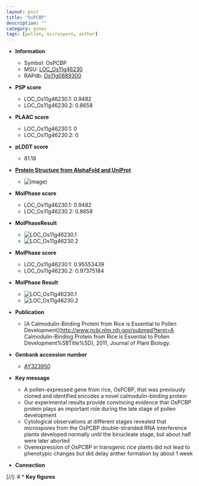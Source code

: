 ```yaml
---
layout: post
title: "OsPCBP"
description: ""
category: genes
tags: [pollen, microspore, anther]
---
```


* **Information**  
    + Symbol: OsPCBP  
    + MSU: [LOC_Os11g46230](http://rice.plantbiology.msu.edu/cgi-bin/ORF_infopage.cgi?orf=LOC_Os11g46230)  
    + RAPdb: [Os11g0689300](http://rapdb.dna.affrc.go.jp/viewer/gbrowse_details/irgsp1?name=Os11g0689300)  

* **PSP score**  
    + LOC_Os11g46230.1: 0.9482 
    + LOC_Os11g46230.2: 0.8658 

* **PLAAC score**  
    + LOC_Os11g46230.1: 0 
    + LOC_Os11g46230.2: 0 

* **pLDDT score**
    + 81.18

* **[Protein Structure from AlphaFold and UniProt](https://www.uniprot.org/uniprotkb/Q2QZE9/entry#structure)**
    + ![image](https://ricepsp.github.io/images/Q2/AF-Q2QZE9-F1.png))

* **MolPhase score**
    + LOC_Os11g46230.1: 0.9482
    + LOC_Os11g46230.2: 0.8658

* **MolPhaseResult**
    + ![LOC_Os11g46230.1](https://ricepsp.github.io/pictures/LOC_Os11g/LOC_Os11g46230.1.png)
    + ![LOC_Os11g46230.2](https://ricepsp.github.io/pictures/LOC_Os11g/LOC_Os11g46230.2.png)

* **MolPhase score**
    + LOC_Os11g46230.1: 0.95553439
    + LOC_Os11g46230.2: 0.97375184

* **MolPhase Result**
    + ![LOC_Os11g46230.1](https://304243504.github.io/Pictures/LOC_Os11g/LOC_Os11g46230.1.png)
    + ![LOC_Os11g46230.2](https://304243504.github.io/Pictures/LOC_Os11g/LOC_Os11g46230.2.png)

* **Publication**  
    + [A Calmodulin-Binding Protein from Rice is Essential to Pollen Development](http://www.ncbi.nlm.nih.gov/pubmed?term=A Calmodulin-Binding Protein from Rice is Essential to Pollen Development%5BTitle%5D), 2011, Journal of Plant Biology.

* **Genbank accession number**  
    + [AY323950](http://www.ncbi.nlm.nih.gov/nuccore/AY323950)

* **Key message**  
    + A pollen-expressed gene from rice, OsPCBP, that was previously cloned and identified encodes a novel calmodulin-binding protein
    + Our experimental results provide convincing evidence that OsPCBP protein plays an important role during the late stage of pollen development
    + Cytological observations at different stages revealed that microspores from the OsPCBP double-stranded RNA interference plants developed normally until the binucleate stage, but about half were later aborted
    + Overexpression of OsPCBP in transgenic rice plants did not lead to phenotypic changes but did delay anther formation by about 1 week

* **Connection**  

[//]: # * **Key figures**  


